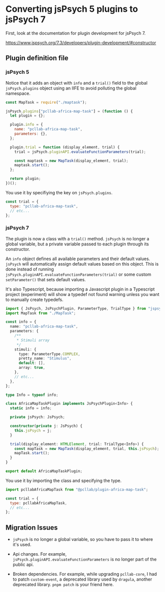# Converting jsPsych 5 plugins to jsPsych 7

First, look at the documentation for plugin development for jsPsych 7.

<https://www.jspsych.org/7.3/developers/plugin-development/#constructor>

## Plugin definition file

### jsPsych 5

Notice that it adds an object with `info` and a `trial()` field to the global `jsPsych.plugins` object using an IIFE to avoid polluting the global namespace.

```js
const MapTask = require("./maptask");

jsPsych.plugins["pcllab-africa-map-task"] = (function () {
  let plugin = {};

  plugin.info = {
    name: "pcllab-africa-map-task",
    parameters: {},
  };

  plugin.trial = function (display_element, trial) {
    trial = jsPsych.pluginAPI.evaluateFunctionParameters(trial);

    const maptask = new MapTask(display_element, trial);
    maptask.start();
  };

  return plugin;
})();
```

You use it by specifiying the key on `jsPsych.plugins`.

```js title="experiment.js"
const trial = {
  type: "pcllab-africa-map-task",
  // etc...
};
```

### jsPsych 7

The plugin is now a class with a `trial()` method. `jsPsych` is no longer a global variable, but a private variable passed to each plugin through its constructor.

An `info` object defines all available parameters and their default values. `jsPsych` will automatically assign default values based on this object. This is done instead of running `jsPsych.pluginAPI.evaluateFunctionParameters(trial)` or some custom `setParameter()` that sets default values.

It's also Typescript, because importing a Javascript plugin in a Typescript project (experiment) will show a typedef not found warning unless you want to manually create typedefs.

```ts
import { JsPsych, JsPsychPlugin, ParameterType, TrialType } from "jspsych";
import MapTask from "./MapTask";

const info = {
  name: "pcllab-africa-map-task",
  parameters: {
    /**
     * Stimuli array
     */
    stimuli: {
      type: ParameterType.COMPLEX,
      pretty_name: "Stimulus",
      default: [],
      array: true,
    },
    // etc...
  },
};

type Info = typeof info;

class AfricaMapTaskPlugin implements JsPsychPlugin<Info> {
  static info = info;

  private jsPsych: JsPsych;

  constructor(private j: JsPsych) {
    this.jsPsych = j;
  }

  trial(display_element: HTMLElement, trial: TrialType<Info>) {
    const mapTask = new MapTask(display_element, trial, this.jsPsych);
    mapTask.start();
  }
}

export default AfricaMapTaskPlugin;
```

You use it by importing the class and specifying the type.

```js title="experiment.js"
import pcllabAfricaMapTask from "@pcllab/plugin-africa-map-task";

const trial = {
  type: pcllabAfricaMapTask,
  // etc...
};
```

## Migration Issues

- `jsPsych` is no longer a global variable, so you have to pass it to where it's used.

- Api changes. For example, `jsPsych.pluginAPI.evaluateFunctionParameters` is no longer part of the public api.

- Broken dependencies. For example, while upgrading `pcllab-core`, I had to patch `custom-event`, a deprecated library used by `dragula`, another deprecated library. `pnpm patch` is your friend here.
